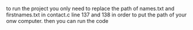 to run the project you only need to replace the path of names.txt and firstnames.txt in contact.c line 137 and 138 in order to put the path of your onw computer. 
then you can run the code 
